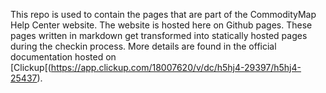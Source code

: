 This repo is used to contain the pages that are part of the CommodityMap Help Center website. The website is hosted here on Github pages. These pages written in markdown get transformed into statically hosted pages during the checkin process. 
More details are found in the official documentation hosted on [Clickup[(https://app.clickup.com/18007620/v/dc/h5hj4-29397/h5hj4-25437).

